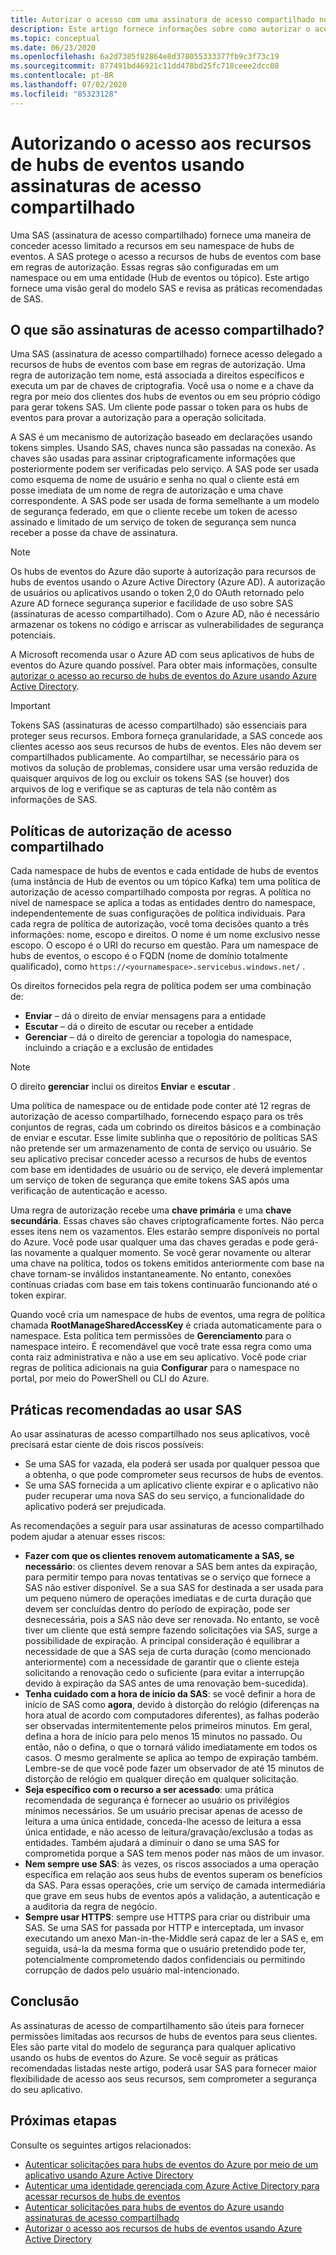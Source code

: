 ```yaml
---
title: Autorizar o acesso com uma assinatura de acesso compartilhado nos hubs de eventos do Azure
description: Este artigo fornece informações sobre como autorizar o acesso aos recursos dos hubs de eventos do Azure usando SAS (assinaturas de acesso compartilhado).
ms.topic: conceptual
ms.date: 06/23/2020
ms.openlocfilehash: 6a2d7385f82864e8d378055333377fb9c3f73c19
ms.sourcegitcommit: 877491bd46921c11dd478bd25fc718ceee2dcc08
ms.contentlocale: pt-BR
ms.lasthandoff: 07/02/2020
ms.locfileid: "85323128"
---
```

# <a name="authorizing-access-to-event-hubs-resources-using-shared-access-signatures"></a>Autorizando o acesso aos recursos de hubs de eventos usando assinaturas de acesso compartilhado
Uma SAS (assinatura de acesso compartilhado) fornece uma maneira de conceder acesso limitado a recursos em seu namespace de hubs de eventos. A SAS protege o acesso a recursos de hubs de eventos com base em regras de autorização. Essas regras são configuradas em um namespace ou em uma entidade (Hub de eventos ou tópico). Este artigo fornece uma visão geral do modelo SAS e revisa as práticas recomendadas de SAS.

## <a name="what-are-shared-access-signatures"></a>O que são assinaturas de acesso compartilhado?
Uma SAS (assinatura de acesso compartilhado) fornece acesso delegado a recursos de hubs de eventos com base em regras de autorização. Uma regra de autorização tem nome, está associada a direitos específicos e executa um par de chaves de criptografia. Você usa o nome e a chave da regra por meio dos clientes dos hubs de eventos ou em seu próprio código para gerar tokens SAS. Um cliente pode passar o token para os hubs de eventos para provar a autorização para a operação solicitada.

A SAS é um mecanismo de autorização baseado em declarações usando tokens simples. Usando SAS, chaves nunca são passadas na conexão. As chaves são usadas para assinar criptograficamente informações que posteriormente podem ser verificadas pelo serviço. A SAS pode ser usada como esquema de nome de usuário e senha no qual o cliente está em posse imediata de um nome de regra de autorização e uma chave correspondente. A SAS pode ser usada de forma semelhante a um modelo de segurança federado, em que o cliente recebe um token de acesso assinado e limitado de um serviço de token de segurança sem nunca receber a posse da chave de assinatura.

> [!NOTE]
> Os hubs de eventos do Azure dão suporte à autorização para recursos de hubs de eventos usando o Azure Active Directory (Azure AD). A autorização de usuários ou aplicativos usando o token 2,0 do OAuth retornado pelo Azure AD fornece segurança superior e facilidade de uso sobre SAS (assinaturas de acesso compartilhado). Com o Azure AD, não é necessário armazenar os tokens no código e arriscar as vulnerabilidades de segurança potenciais.
>
> A Microsoft recomenda usar o Azure AD com seus aplicativos de hubs de eventos do Azure quando possível. Para obter mais informações, consulte [autorizar o acesso ao recurso de hubs de eventos do Azure usando Azure Active Directory](authorize-access-azure-active-directory.md).

> [!IMPORTANT]
> Tokens SAS (assinaturas de acesso compartilhado) são essenciais para proteger seus recursos. Embora forneça granularidade, a SAS concede aos clientes acesso aos seus recursos de hubs de eventos. Eles não devem ser compartilhados publicamente. Ao compartilhar, se necessário para os motivos da solução de problemas, considere usar uma versão reduzida de quaisquer arquivos de log ou excluir os tokens SAS (se houver) dos arquivos de log e verifique se as capturas de tela não contêm as informações de SAS.

## <a name="shared-access-authorization-policies"></a>Políticas de autorização de acesso compartilhado
Cada namespace de hubs de eventos e cada entidade de hubs de eventos (uma instância de Hub de eventos ou um tópico Kafka) tem uma política de autorização de acesso compartilhado composta por regras. A política no nível de namespace se aplica a todas as entidades dentro do namespace, independentemente de suas configurações de política individuais.
Para cada regra de política de autorização, você toma decisões quanto a três informações: nome, escopo e direitos. O nome é um nome exclusivo nesse escopo. O escopo é o URI do recurso em questão. Para um namespace de hubs de eventos, o escopo é o FQDN (nome de domínio totalmente qualificado), como `https://<yournamespace>.servicebus.windows.net/` .

Os direitos fornecidos pela regra de política podem ser uma combinação de:
- **Enviar** – dá o direito de enviar mensagens para a entidade
- **Escutar** – dá o direito de escutar ou receber a entidade
- **Gerenciar** – dá o direito de gerenciar a topologia do namespace, incluindo a criação e a exclusão de entidades

> [!NOTE]
> O direito **gerenciar** inclui os direitos **Enviar** e **escutar** .

Uma política de namespace ou de entidade pode conter até 12 regras de autorização de acesso compartilhado, fornecendo espaço para os três conjuntos de regras, cada um cobrindo os direitos básicos e a combinação de enviar e escutar. Esse limite sublinha que o repositório de políticas SAS não pretende ser um armazenamento de conta de serviço ou usuário. Se seu aplicativo precisar conceder acesso a recursos de hubs de eventos com base em identidades de usuário ou de serviço, ele deverá implementar um serviço de token de segurança que emite tokens SAS após uma verificação de autenticação e acesso.

Uma regra de autorização recebe uma **chave primária** e uma **chave secundária**. Essas chaves são chaves criptograficamente fortes. Não perca esses itens nem os vazamentos. Eles estarão sempre disponíveis no portal do Azure. Você pode usar qualquer uma das chaves geradas e pode gerá-las novamente a qualquer momento. Se você gerar novamente ou alterar uma chave na política, todos os tokens emitidos anteriormente com base na chave tornam-se inválidos instantaneamente. No entanto, conexões contínuas criadas com base em tais tokens continuarão funcionando até o token expirar.

Quando você cria um namespace de hubs de eventos, uma regra de política chamada **RootManageSharedAccessKey** é criada automaticamente para o namespace. Esta política tem permissões de **Gerenciamento** para o namespace inteiro. É recomendável que você trate essa regra como uma conta raiz administrativa e não a use em seu aplicativo. Você pode criar regras de política adicionais na guia **Configurar** para o namespace no portal, por meio do PowerShell ou CLI do Azure.

## <a name="best-practices-when-using-sas"></a>Práticas recomendadas ao usar SAS
Ao usar assinaturas de acesso compartilhado nos seus aplicativos, você precisará estar ciente de dois riscos possíveis:

- Se uma SAS for vazada, ela poderá ser usada por qualquer pessoa que a obtenha, o que pode comprometer seus recursos de hubs de eventos.
- Se uma SAS fornecida a um aplicativo cliente expirar e o aplicativo não puder recuperar uma nova SAS do seu serviço, a funcionalidade do aplicativo poderá ser prejudicada.

As recomendações a seguir para usar assinaturas de acesso compartilhado podem ajudar a atenuar esses riscos:

- **Fazer com que os clientes renovem automaticamente a SAS, se necessário**: os clientes devem renovar a SAS bem antes da expiração, para permitir tempo para novas tentativas se o serviço que fornece a SAS não estiver disponível. Se a sua SAS for destinada a ser usada para um pequeno número de operações imediatas e de curta duração que devem ser concluídas dentro do período de expiração, pode ser desnecessária, pois a SAS não deve ser renovada. No entanto, se você tiver um cliente que está sempre fazendo solicitações via SAS, surge a possibilidade de expiração. A principal consideração é equilibrar a necessidade de que a SAS seja de curta duração (como mencionado anteriormente) com a necessidade de garantir que o cliente esteja solicitando a renovação cedo o suficiente (para evitar a interrupção devido à expiração da SAS antes de uma renovação bem-sucedida).
- **Tenha cuidado com a hora de início da SAS**: se você definir a hora de início de SAS como **agora**, devido à distorção do relógio (diferenças na hora atual de acordo com computadores diferentes), as falhas poderão ser observadas intermitentemente pelos primeiros minutos. Em geral, defina a hora de início para pelo menos 15 minutos no passado. Ou então, não o defina, o que o tornará válido imediatamente em todos os casos. O mesmo geralmente se aplica ao tempo de expiração também. Lembre-se de que você pode fazer um observador de até 15 minutos de distorção de relógio em qualquer direção em qualquer solicitação. 
- **Seja específico com o recurso a ser acessado**: uma prática recomendada de segurança é fornecer ao usuário os privilégios mínimos necessários. Se um usuário precisar apenas de acesso de leitura a uma única entidade, conceda-lhe acesso de leitura a essa única entidade, e não acesso de leitura/gravação/exclusão a todas as entidades. Também ajudará a diminuir o dano se uma SAS for comprometida porque a SAS tem menos poder nas mãos de um invasor.
- **Nem sempre use SAS**: às vezes, os riscos associados a uma operação específica em relação aos seus hubs de eventos superam os benefícios da SAS. Para essas operações, crie um serviço de camada intermediária que grave em seus hubs de eventos após a validação, a autenticação e a auditoria da regra de negócio.
- **Sempre usar HTTPS**: sempre use HTTPS para criar ou distribuir uma SAS. Se uma SAS for passada por HTTP e interceptada, um invasor executando um anexo Man-in-the-Middle será capaz de ler a SAS e, em seguida, usá-la da mesma forma que o usuário pretendido pode ter, potencialmente comprometendo dados confidenciais ou permitindo corrupção de dados pelo usuário mal-intencionado.

## <a name="conclusion"></a>Conclusão
As assinaturas de acesso de compartilhamento são úteis para fornecer permissões limitadas aos recursos de hubs de eventos para seus clientes. Eles são parte vital do modelo de segurança para qualquer aplicativo usando os hubs de eventos do Azure. Se você seguir as práticas recomendadas listadas neste artigo, poderá usar SAS para fornecer maior flexibilidade de acesso aos seus recursos, sem comprometer a segurança do seu aplicativo.

## <a name="next-steps"></a>Próximas etapas
Consulte os seguintes artigos relacionados: 

- [Autenticar solicitações para hubs de eventos do Azure por meio de um aplicativo usando Azure Active Directory](authenticate-application.md)
- [Autenticar uma identidade gerenciada com Azure Active Directory para acessar recursos de hubs de eventos](authenticate-managed-identity.md)
- [Autenticar solicitações para hubs de eventos do Azure usando assinaturas de acesso compartilhado](authenticate-shared-access-signature.md)
- [Autorizar o acesso aos recursos de hubs de eventos usando Azure Active Directory](authorize-access-azure-active-directory.md)


